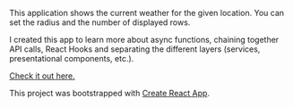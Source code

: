 This application shows the current weather for the given location. 
You can set the radius and the number of displayed rows.

I created this app to learn more about async functions, chaining together API calls, React Hooks and separating the different layers (services, presentational components, etc.).

[Check it out here.](https://weatherapp-c1a03.firebaseapp.com/)

This project was bootstrapped with [Create React App](https://github.com/facebook/create-react-app).
